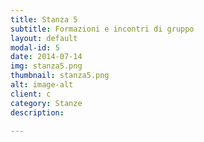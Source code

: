 ```yaml
---
title: Stanza 5 
subtitle: Formazioni e incontri di gruppo
layout: default
modal-id: 5
date: 2014-07-14
img: stanza5.png
thumbnail: stanza5.png
alt: image-alt
client: c
category: Stanze
description: 

---
```

